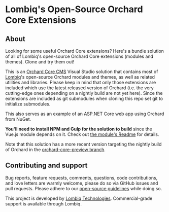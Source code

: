 # Lombiq's Open-Source Orchard Core Extensions



## About

Looking for some useful Orchard Core extensions? Here's a bundle solution of all of Lombiq's open-source Orchard Core extensions (modules and themes). Clone and try them out!

This is an [Orchard Core CMS](https://www.orchardcore.net/) Visual Studio solution that contains most of [Lombiq](https://lombiq.com)'s open-source Orchard modules and themes, as well as related utilities and libraries. Please keep in mind that only those extensions are included which use the latest released version of Orchard (i.e. the very cutting-edge ones depending on a nightly build are not yet here). Since the extensions are included as git submodules when cloning this repo set git to initialize submodules.

This also serves as an example of an ASP.NET Core web app using Orchard from NuGet.

**You'll need to install NPM and Gulp for the solution to build** since the Vue.js module depends on it. Check out [the module's Readme](https://github.com/Lombiq/Orchard-Vue.js#prerequisites) for details.

 Note that this solution has a more recent version targeting the nightly build of Orchard in the [orchard-core-preview branch](https://github.com/Lombiq/Open-Source-Orchard-Core-Extensions/tree/orchard-core-preview).


## Contributing and support

Bug reports, feature requests, comments, questions, code contributions, and love letters are warmly welcome, please do so via GitHub issues and pull requests. Please adhere to our [open-source guidelines](https://lombiq.com/open-source-guidelines) while doing so.

This project is developed by [Lombiq Technologies](https://lombiq.com/). Commercial-grade support is available through Lombiq.